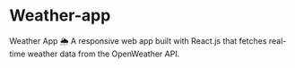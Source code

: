 # Weather-app
Weather App 🌦️ A responsive web app built with React.js that fetches real-time weather data from the OpenWeather API.
